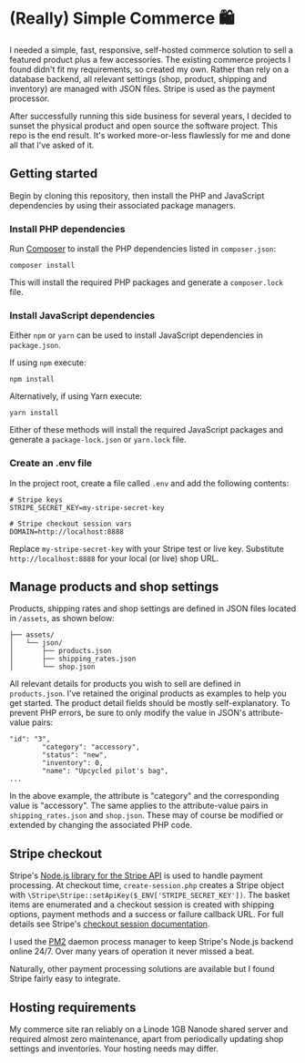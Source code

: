 # (Really) Simple Commerce 🛍️

I needed a simple, fast, responsive, self-hosted commerce solution to sell a featured product plus a few accessories. The existing commerce projects I found didn't fit my requirements, so created my own. Rather than rely on a database backend, all relevant settings (shop, product, shipping and inventory) are managed with JSON files. Stripe is used as the payment processor. 

After successfully running this side business for several years, I decided to sunset the physical product and open source the software project. This repo is the end result. It's worked more-or-less flawlessly for me and done all that I've asked of it.

## Getting started
Begin by cloning this repository, then install the PHP and JavaScript dependencies by using their associated package managers.

### Install PHP dependencies

Run [Composer](https://getcomposer.org/) to install the PHP dependencies listed in `composer.json`:
```
composer install
```
This will install the required PHP packages and generate a `composer.lock` file.

### Install JavaScript dependencies

Either `npm` or `yarn` can be used to install JavaScript dependencies in `package.json`.

If using `npm` execute:
```
npm install
```
Alternatively, if using Yarn execute:

```
yarn install
```
Either of these methods will install the required JavaScript packages and generate a `package-lock.json` or `yarn.lock` file.

### Create an .env file
In the project root, create a file called `.env` and add the following contents:

```
# Stripe keys
STRIPE_SECRET_KEY=my-stripe-secret-key

# Stripe checkout session vars
DOMAIN=http://localhost:8888
```

Replace `my-stripe-secret-key` with your Stripe test or live key. Substitute `http://localhost:8888` for your local (or live) shop URL.

## Manage products and shop settings
Products, shipping rates and shop settings are defined in JSON files located in `/assets`, as shown below:

```
├── assets/
│   └── json/
│       ├── products.json
│       ├── shipping_rates.json
│       └── shop.json
```
All relevant details for products you wish to sell are defined in `products.json`. I've retained the original products as examples to help you get started. The product detail fields should be mostly self-explanatory. To prevent PHP errors, be sure to only modify the value in JSON's attribute-value pairs:

```
"id": "3",
        "category": "accessory",
        "status": "new",
        "inventory": 0,
        "name": "Upcycled pilot's bag",
...
```
In the above example, the attribute is "category" and the corresponding value is "accessory". The same applies to the attribute-value pairs in `shipping_rates.json` and `shop.json`. These may of course be modified or extended by changing the associated PHP code.

## Stripe checkout
Stripe's [Node.js library for the Stripe API](https://github.com/stripe/stripe-node) is used to handle payment processing. At checkout time, `create-session.php` creates a Stripe object with `\Stripe\Stripe::setApiKey($_ENV['STRIPE_SECRET_KEY'])`. The basket items are enumerated and a checkout session is created with shipping options, payment methods and a success or failure callback URL. For full details see Stripe's [checkout session documentation](https://stripe.com/docs/api/checkout/sessions/).

I used the [PM2](https://pm2.keymetrics.io/) daemon process manager to keep Stripe's Node.js backend online 24/7. Over many years of operation it never missed a beat.

Naturally, other payment processing solutions are available but I found Stripe fairly easy to integrate.

## Hosting requirements
My commerce site ran reliably on a Linode 1GB Nanode shared server and required almost zero maintenance, apart from periodically updating shop settings and inventories. Your hosting needs may differ.

